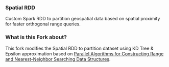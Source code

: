 ### Spatial RDD
Custom Spark RDD to partition geospatial data based on spatial proximity for faster orthogonal range queries.

### What is this Fork about?
This fork modifies the Spatial RDD to partition dataset using KD Tree & Epsilon approximation based on [Parallel Algorithms for Constructing Range and
Nearest-Neighbor Searching Data Structures](https://users.cs.duke.edu/~pankaj/publications/papers/mr-ds.pdf).
